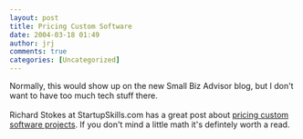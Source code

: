 ```yaml
---
layout: post
title: Pricing Custom Software
date: 2004-03-18 01:49
author: jrj
comments: true
categories: [Uncategorized]
---
```

Normally, this would show up on the new Small Biz Advisor blog, but I don't want to have too much tech stuff there.
<br />
<br />Richard Stokes at StartupSkills.com has a great post about <a href="http://www.startupskills.com/archives/000101.html" target="_blank">pricing custom software projects</a>. If you don't mind a little math it's defintely worth a read.
